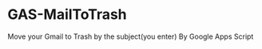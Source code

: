 GAS-MailToTrash
===============

Move your Gmail to Trash by the subject(you enter)
By Google Apps Script
